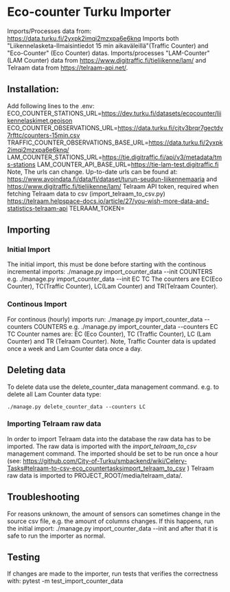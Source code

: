 # Eco-counter Turku Importer

Imports/Processes data from:
https://data.turku.fi/2yxpk2imqi2mzxpa6e6knq 
Imports both "Liikennelasketa-Ilmaisintiedot 15 min aikaväleillä"(Traffic Counter) and "Eco-Counter" (Eco Counter) datas. Imports/processes "LAM-Counter" (LAM Counter) data from https://www.digitraffic.fi/tieliikenne/lam/ and
Telraam data from https://telraam-api.net/.

## Installation:
Add following lines to the .env:
ECO_COUNTER_STATIONS_URL=https://dev.turku.fi/datasets/ecocounter/liikennelaskimet.geojson
ECO_COUNTER_OBSERVATIONS_URL=https://data.turku.fi/cjtv3brqr7gectdv7rfttc/counters-15min.csv
TRAFFIC_COUNTER_OBSERVATIONS_BASE_URL=https://data.turku.fi/2yxpk2imqi2mzxpa6e6knq/
LAM_COUNTER_STATIONS_URL=https://tie.digitraffic.fi/api/v3/metadata/tms-stations
LAM_COUNTER_API_BASE_URL=https://tie-lam-test.digitraffic.fi
Note, The urls can change. Up-to-date urls can be found at:
https://www.avoindata.fi/data/fi/dataset/turun-seudun-liikennemaaria
and
https://www.digitraffic.fi/tieliikenne/lam/
Telraam API token, required when fetching Telraam data to csv (import_telraam_to_csv.py) https://telraam.helpspace-docs.io/article/27/you-wish-more-data-and-statistics-telraam-api
TELRAAM_TOKEN=

## Importing

### Initial Import
The initial import, this must be done before starting with the continous incremental imports:
./manage.py import_counter_data --init COUNTERS
e.g. ./manage.py import_counter_data --init EC TC
The counters are EC(Eco Counter), TC(Traffic Counter), LC(Lam Counter) and TR(Telraam Counter).

### Continous Import
For continous (hourly) imports run:
./manage.py import_counter_data --counters COUNTERS
e.g. ./manage.py import_counter_data --counters EC TC
Counter names are: EC (Eco Counter), TC (Traffic Counter), LC (Lam Counter) and TR (Telraam Counter).
Note, Traffic Counter data is updated once a week and Lam Counter data once a day.

## Deleting data
To delete data use the delete_counter_data management command.
e.g. to delete all Lam Counter data type:
```
./manage.py delete_counter_data --counters LC
```

### Importing Telraam raw data
In order to import Telraam data into the database the raw data has to be imported. The raw data is imported with the _import_telraam_to_csv_ management command.
The imported should be set to be run once a hour (see: https://github.com/City-of-Turku/smbackend/wiki/Celery-Tasks#telraam-to-csv-eco_countertasksimport_telraam_to_csv )
Telraam raw data is imported to PROJECT_ROOT/media/telraam_data/. 

## Troubleshooting
For reasons unknown, the amount of sensors can sometimes change in the source csv file, e.g. the amount of columns changes. If this happens, run the initial import: ./manage.py import_counter_data --init and after that it is safe to run the importer as normal.

## Testing
If changes are made to the importer, run tests that verifies the correctness with:
pytest -m test_import_counter_data

